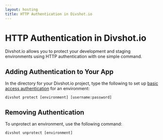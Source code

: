 ```yaml
---
layout: hosting
title: HTTP Authentication in Divshot.io
---
```


# HTTP Authentication in Divshot.io

<p class="lead">Divshot.io allows you to protect your development and staging environments using HTTP authentication with one simple command.</p>

## Adding Authentication to Your App

In the directory for your Divshot.io project, type the following to set up [basic access authentication](http://en.wikipedia.org/wiki/Basic_access_authentication) for an environment:

    divshot protect [environment] [username:password]

## Removing Authentication

To unprotect an environment, use the following command:

    divshot unprotect [environment]